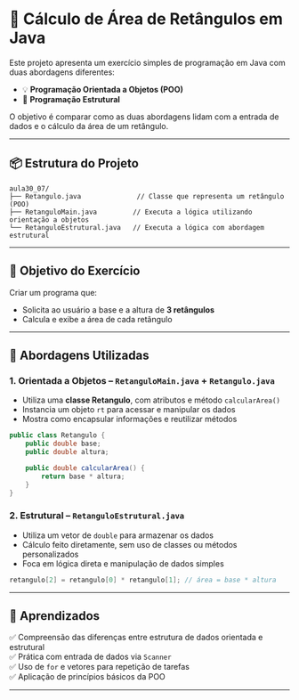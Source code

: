
# 🧮 Cálculo de Área de Retângulos em Java

Este projeto apresenta um exercício simples de programação em Java com duas abordagens diferentes:

- 💡 **Programação Orientada a Objetos (POO)**
- 🔧 **Programação Estrutural**

O objetivo é comparar como as duas abordagens lidam com a entrada de dados e o cálculo da área de um retângulo.

---

## 📦 Estrutura do Projeto

```
aula30_07/
├── Retangulo.java              // Classe que representa um retângulo (POO)
├── RetanguloMain.java         // Executa a lógica utilizando orientação a objetos
└── RetanguloEstrutural.java   // Executa a lógica com abordagem estrutural
```

---

## 🧭 Objetivo do Exercício

Criar um programa que:
- Solicita ao usuário a base e a altura de **3 retângulos**
- Calcula e exibe a área de cada retângulo

---

## 🧱 Abordagens Utilizadas

### 1. Orientada a Objetos – `RetanguloMain.java` + `Retangulo.java`  
- Utiliza uma **classe Retangulo**, com atributos e método `calcularArea()`
- Instancia um objeto `rt` para acessar e manipular os dados
- Mostra como encapsular informações e reutilizar métodos

```java
public class Retangulo {
    public double base;
    public double altura;

    public double calcularArea() {
        return base * altura;
    }
}
```

### 2. Estrutural – `RetanguloEstrutural.java`  
- Utiliza um vetor de `double` para armazenar os dados
- Cálculo feito diretamente, sem uso de classes ou métodos personalizados
- Foca em lógica direta e manipulação de dados simples

```java
retangulo[2] = retangulo[0] * retangulo[1]; // área = base * altura
```

---

## 🎯 Aprendizados

✅ Compreensão das diferenças entre estrutura de dados orientada e estrutural  
✅ Prática com entrada de dados via `Scanner`  
✅ Uso de `for` e vetores para repetição de tarefas  
✅ Aplicação de princípios básicos da POO

---
